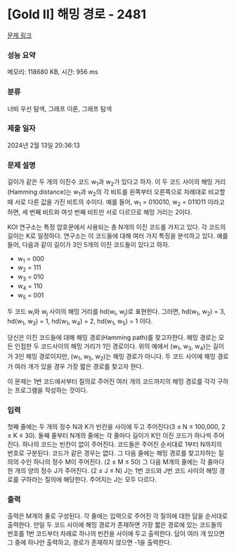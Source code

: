 # [Gold II] 해밍 경로 - 2481 

[문제 링크](https://www.acmicpc.net/problem/2481) 

### 성능 요약

메모리: 118680 KB, 시간: 956 ms

### 분류

너비 우선 탐색, 그래프 이론, 그래프 탐색

### 제출 일자

2024년 2월 13일 20:36:13

### 문제 설명

<p>길이가 같은 두 개의 이진수 코드 w<sub>1</sub>과 w<sub>2</sub>가 있다고 하자. 이 두 코드 사이의 해밍 거리(Hamming distance)는 w<sub>1</sub>과 w<sub>2</sub>의 각 비트를 왼쪽부터 오른쪽으로 차례대로 비교할 때 서로 다른 값을 가진 비트의 수이다. 예를 들어, w<sub>1</sub> = 010010, w<sub>2</sub> = 011011 이라고 하면, 세 번째 비트와 여섯 번째 비트만 서로 다르므로 해밍 거리는 2이다.</p>

<p>KOI 연구소는 특정 암호문에서 사용되는 총 N개의 이진 코드를 가지고 있다. 각 코드의 길이는 K로 일정하다. 연구소는 이 코드들에 대해 여러 가지 특징을 분석하고 있다. 예를 들어, 다음과 같이 길이가 3인 5개의 이진 코드들이 있다고 하자.</p>

<ul>
	<li>w<sub>1</sub> = 000</li>
	<li>w<sub>2</sub> = 111</li>
	<li>w<sub>3</sub> = 010</li>
	<li>w<sub>4</sub> = 110</li>
	<li>w<sub>5</sub> = 001</li>
</ul>

<p>두 코드 w<sub>i</sub>와 w<sub>j</sub> 사이의 해밍 거리를 hd(w<sub>i</sub>, w<sub>j</sub>)로 표현한다. 그러면, hd(w<sub>1</sub>, w<sub>2</sub>) = 3, hd(w<sub>1</sub>, w<sub>3</sub>) = 1, hd(w<sub>1</sub>, w<sub>4</sub>) = 2, hd(w<sub>1</sub>, w<sub>5</sub>) = 1 이다.</p>

<p>당신은 이진 코드들에 대해 해밍 경로(Hamming path)를 찾고자한다. 해밍 경로는 모든 인접한 두 코드사이의 해밍 거리가 1인 경로이다. 위의 예에서 (w<sub>1</sub>, w<sub>3</sub>, w<sub>4</sub>)는 길이가 3인 해밍 경로이지만, (w<sub>1</sub>, w<sub>5</sub>, w<sub>2</sub>)는 해밍 경로가 아니다. 두 코드 사이에 해밍 경로가 여러 개가 있을 경우 가장 짧은 경로를 찾고자 한다.</p>

<p>이 문제는 1번 코드에서부터 질의로 주어진 여러 개의 코드까지의 해밍 경로를 각각 구하는 프로그램을 작성하는 것이다.</p>

### 입력 

 <p>첫째 줄에는 두 개의 정수 N과 K가 빈칸을 사이에 두고 주어진다(3 ≤ N ≤ 100,000, 2 ≤ K ≤ 30). 둘째 줄부터 N개의 줄에는 각 줄마다 길이가 K인 이진 코드가 하나씩 주어진다. 하나의 코드는 빈칸이 없이 주어진다. 코드들은 주어진 순서대로 1부터 N까지의 번호로 구분된다. 코드가 같은 경우는 없다. 그 다음 줄에는 해밍 경로를 찾고자하는 질의의 수인 하나의 정수 M이 주어진다. (2 ≤ M ≤ 50) 그 다음 M개의 줄에는 각 줄마다 한 개의 양의 정수 J가 주어진다. (2 ≤ J ≤ N) J는 1번 코드와 J번 코드 사이의 해밍 경로를 구하라는 질의에 해당한다. 주어지는 J는 모두 다르다.</p>

### 출력 

 <p>출력은 M개의 줄로 구성된다. 각 줄에는 입력으로 주어진 각 질의에 대한 답을 순서대로 출력한다. 만일 두 코드 사이에 해밍 경로가 존재하면 가장 짧은 경로에 있는 코드들의 번호를 1번 코드부터 차례로 하나의 빈칸을 사이에 두고 출력한다. 답이 여러 개 있으면 그 중에 하나만 출력하고, 경로가 존재하지 않으면 -1을 출력한다.</p>

